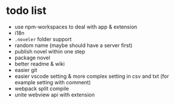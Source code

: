 # todo list

- use npm-workspaces to deal with app & extension
- i18n
- `.noveler` folder support
- random name (maybe should have a server first)
- publish novel within one step
- package novel
- better readme & wiki
- easier git
- easier vscode setting & more complex setting in csv and txt (for example setting with comment)
- webpack split compile
- unite webview api with extension
